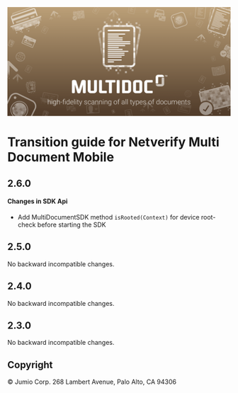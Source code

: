 ![Jumio](images/multi_document.png)

# Transition guide for Netverify Multi Document Mobile

## 2.6.0
#### Changes in SDK Api
* Add MultiDocumentSDK method `isRooted(Context)` for device root-check before starting the SDK

## 2.5.0
No backward incompatible changes.

## 2.4.0
No backward incompatible changes.

## 2.3.0
No backward incompatible changes.

## Copyright

&copy; Jumio Corp. 268 Lambert Avenue, Palo Alto, CA 94306
